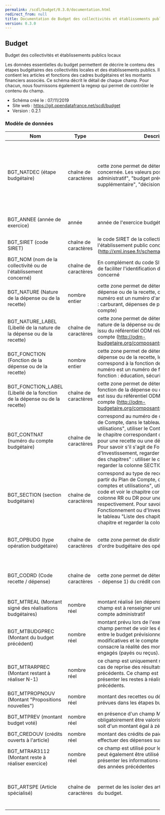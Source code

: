 ```yaml
---
permalink: /scdl/budget/0.3.0/documentation.html
redirect_from: null
title: Documentation de Budget des collectivités et établissements publics locaux
version: 0.3.0
---
```


## Budget

Budget des collectivités et établissements publics locaux

Les données essentielles du budget permettent de décrire le contenu des étapes budgétaires des collectivités locales et des établissements publics. Il contient les articles et fonctions des cadres budgétaires et les montants financiers associés. Ce schéma décrit le détail de chaque champ. Pour chacun, nous fournissons également la regexp qui permet de contrôler le contenu du champ.

- Schéma créé le : 07/11/2019
- Site web : https://git.opendatafrance.net/scdl/budget
- Version : 0.2.1

### Modèle de données

|Nom|Type|Description|Exemple|Propriétés|
|-|-|-|-|-|
|BGT_NATDEC (étape budgétaire)|chaîne de caractères|cette zone permet de déterminer l'étape budgétaire concernée. Les valeurs possibles sont : "compte administratif", "budget prévisionnel", "budget supplémentaire", "décision modificative"||Valeur obligatoire, Valeurs autorisées : budget primitif, budget supplémentaire, décision modificative, compte administratif|
|BGT_ANNEE (année de exercice)|année|année de l'exercice budgétaire concerné||Valeur obligatoire, Motif : `^[0-9]{4}$`|
|BGT_SIRET (code SIRET)|chaîne de caractères|le code SIRET de la collectivité ou de l'établissement public concerné (http://xml.insee.fr/schema/siret.html#SIRET_stype).||Valeur obligatoire, Motif : `^\d{14}$`|
|BGT_NOM (nom de la collectivité ou de l'établissement concerné)|chaîne de caractères|En complément du code SIRET, ce champ permet de faciliter l'identification de l'organisme public concerné||Valeur obligatoire, Motif : `^[A-Z]{255}$`|
|BGT_NATURE (Nature de la dépense ou de la recette)|nombre entier|cette zone permet de déterminer la nature de la dépense ou de la recette, c'est-à-dire au "quoi". Le numéro est un numéro d'article. Exemples de nature : carburant, dépenses de personnel…(voir plan de compte)||Valeur obligatoire, Motif : `^[0-9]{7}$`|
|BGT_NATURE_LABEL (Libellé de la nature de la dépense ou de la recette)|chaîne de caractères|cette zone permet de déterminer le libellé de la nature de la dépense ou de la recette. Ce libellé est issu du référentiel ODM relatif à chaque plan de compte (http://odm-budgetaire.org/composants/normes/)||Valeur obligatoire, Motif : `^[A-Z]{255}$`|
|BGT_FONCTION (Fonction de la dépense ou de la recette)|nombre entier|cette zone permet de déterminer la fonction de la dépense ou de la recette, le "pourquoi" qui correspond à la fonction de la recette/dépense. Le numéro est un numéro de fonction. Exemples de fonction : éducation, sécurité (voir plan de compte).||Valeur obligatoire, Motif : `^[0-9]{7}$`|
|BGT_FONCTION_LABEL (Libellé de la fonction de la dépense ou de la recette)|chaîne de caractères|cette zone permet de déterminer le libellé de la fonction de la dépense ou de la recette. Ce libellé est issu du référentiel ODM relatif à chaque plan de compte (http://odm-budgetaire.org/composants/normes/)||Valeur obligatoire, Motif : `^[Aa-Zz]{255}$`|
|BGT_CONTNAT (numéro du compte budgétaire)|chaîne de caractères|correspond au numéro de compte. A partir du Plan de Compte, dans le tableau "Liste des comptes et utilisations", utiliser le ContNat comme code et voir le chapitre correspondant dans la colonne RR ou DR pour une recette ou une dépense respectivement. Pour savoir s'il s'agit de Fonctionnement ou d'Investissement, regarder dans le tableau "Liste des chapitres" : utiliser le code de chapitre et regarder la colonne SECTION.||Valeur obligatoire, Motif : `^\d{4}$`|
|BGT_SECTION (section budgétaire)|chaîne de caractères|correspond au type de recette ou de dépense. A partir du Plan de Compte, dans le tableau "Liste des comptes et utilisations", utiliser le ContNat comme code et voir le chapitre correspondant dans la colonne RR ou DR pour une recette ou une dépense respectivement. Pour savoir s'il s'agit de Fonctionnement ou d'Investissement, regarder dans le tableau "Liste des chapitres" : utiliser le code de chapitre et regarder la colonne SECTION.||Valeur obligatoire, Valeurs autorisées : investissement, fonctionnement|
|BGT_OPBUDG (type opération budgétaire)|chaîne de caractères|cette zone permet de distinguer les opérations d'ordre budgétaire des opérations réelles.||Valeur obligatoire, Valeurs autorisées : réel, ordre|
|BGT_CODRD (Code recette / dépense)|chaîne de caractères|cette zone permet de déterminer le sens (recette 0 - dépense 1) du crédit concerné.||Valeur obligatoire, Valeurs autorisées : recette, dépense|
|BGT_MTREAL (Montant signé des réalisations budgétaires)|nombre réel|montant réalisé (en dépense ou en recette). Ce champ est à renseigner uniquement pour un compte administratif||Valeur optionnelle|
|BGT_MTBUDGPREC (Montant du budget précédent)|nombre réel|montant prévu lors de l'exercice précédent. Ce champ permet de voir les évolutions des montants entre le budget prévisionnel (BP), les décisions modificatives et le compte administratif qui consacre la réalité des montants effectivement engagés (payés ou reçus).||Valeur optionnelle|
|BGT_MTRARPREC (Montant restant à réaliser N-1)|nombre réel|ce champ est uniquement rempli au BP/BS/DM en cas de reprise des résultats des exercices précédents. Ce champ est rempli au CA pour présenter les restes à réaliser des exercice précédents.||Valeur optionnelle|
|BGT_MTPROPNOUV (Montant "Propositions nouvelles")|nombre réel|montant des recettes ou dépenses nouvelles non prévues dans les étapes budgétaires précédentes.||Valeur optionnelle|
|BGT_MTPREV (montant budget voté)|nombre réel|en présence d'un champ MtPrev, celui-ci doit obligatoirement être valorisée soit du montant prévu soit d'un montant égal à zéro||Valeur optionnelle|
|BGT_CREDOUV (crédits ouverts à l'article)|nombre réel|montant des crédits de paiement disponibles pour effectuer des dépenses sur cet article||Valeur optionnelle|
|BGT_MTRAR3112 (Montant reste à réaliser exercice)|nombre réel|ce champ est utilisé pour le compte administratif. Il peut également être utilisé au BP/BS/DM pour présenter les informations du compte administratif des années précédentes||Valeur optionnelle|
|BGT_ARTSPE (Article spécialisé)|chaîne de caractères|permet de les isoler des articles au moment du vote du budget.||Valeur optionnelle, Valeurs autorisées : non spécialisé, spécialisé|
